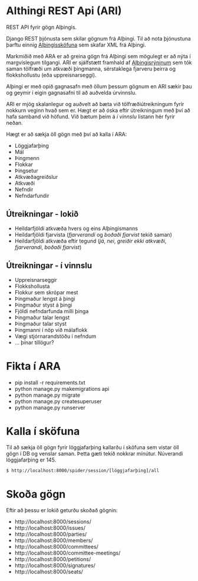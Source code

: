 # Althingi REST Api (ARI)
REST API fyrir gögn Alþingis.

Django REST þjónusta sem skilar gögnum frá Alþingi. Til að nota þjónustuna þarftu einnig <a href="https://github.com/busla/althingi-scraper">Alþingissköfuna</a> sem skafar XML frá Alþingi.


Markmiðið með ARA er að greina gögn frá Alþingi sem mögulegt er að nýta í margvíslegum tilgangi. ARI er sjálfstætt framhald af <a href="https://github.com/BjarniRunar/rynir">Alþingisrýninum</a> sem tók saman tölfræði um atkvæði þingmanna, sérstaklega fjarveru þeirra og flokkshollustu (eða uppreisnarseggi).

Alþingi er með opið gagnasafn með öllum þessum gögnum en ARI sækir þau og geymir í eigin gagnasafni til að auðvelda úrvinnslu.

ARI er mjög skalanlegur og auðvelt að bæta við tölfræðiútreikningum fyrir nokkurn veginn hvað sem er. Hægt er að óska eftir útreikningum með því að hafa samband við höfund. Við bætum þeim á *í vinnslu* listann hér fyrir neðan.

Hægt er að sækja öll gögn með því að kalla í ARA:

* Löggjafarþing
* Mál
* Þingmenn
* Flokkar
* Þingsetur
* Atkvæðagreiðslur
* Atkvæði
* Nefndir
* Nefndarfundir 


## Útreikningar - lokið
* Heildarfjöldi atkvæða hvers og eins Alþingismanns
* Heildarfjöldi fjarvista (*fjarverandi* og *boðaði fjarvist* tekið saman)
* Heildarfjöldi atkvæða eftir tegund (*já*, *nei*, *greiðir ekki atkvæði*, *fjarverandi*, *boðaði fjarvist*)

## Útreikningar - í vinnslu
* Uppreisnarseggir
* Flokkshollusta
* Flokkur sem skrópar mest
* Þingmaður lengst á þingi
* Þingmaður styst á þingi
* Fjöldi nefndarfunda milli þinga
* Þingmaður talar lengst
* Þingmaður talar styst
* Þingmanni í nöp við málaflokk
* Vægi stjórnarandstöðu í nefndum
* ... þínar tillögur?

# Fikta í ARA
* pip install -r requirements.txt
* python manage.py makemigrations api
* python manage.py migrate
* python manage.py createsuperuser
* python manage.py runserver

# Kalla í sköfuna
Til að sækja öll gögn fyrir löggjafarþing kallarðu í sköfuna sem vistar öll gögn í DB og venslar saman. Þetta gæti tekið nokkrar mínútur. Núverandi löggjafarþing er 145.

```
$ http://localhost:8000/spider/session/[löggjafarþing]/all
```

# Skoða gögn
Eftir að þessu er lokið geturðu skoðað gögnin:

* http://localhost:8000/sessions/
* http://localhost:8000/issues/
* http://localhost:8000/parties/
* http://localhost:8000/members/
* http://localhost:8000/committees/
* http://localhost:8000/committee-meetings/
* http://localhost:8000/petitions/
* http://localhost:8000/signatures/
* http://localhost:8000/seats/

